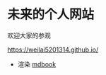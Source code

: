 # 未来的个人网站

欢迎大家的参观

https://weilai5201314.github.io/

- 渲染 [mdbook](https://rust-lang.github.io/mdBook/)
